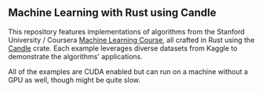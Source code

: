 ## Machine Learning with Rust using Candle

This repository features implementations of algorithms from the Stanford University / Coursera [Machine Learning Course](https://www.youtube.com/@machinelearningandai3274), all crafted in Rust using the [Candle](https://github.com/huggingface/candle) crate. Each example leverages diverse datasets from Kaggle to demonstrate the algorithms' applications.

All of the examples are CUDA enabled but can run on a machine without a GPU as well, though might be quite slow.
